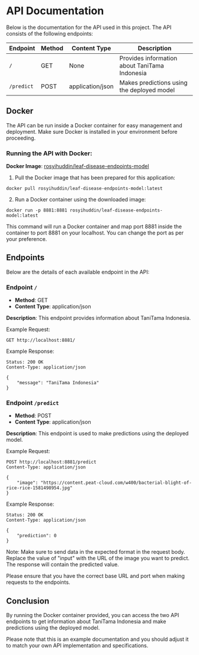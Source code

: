 # API Documentation

Below is the documentation for the API used in this project. The API consists of the following endpoints:

| Endpoint   | Method | Content Type     | Description                                   |
| ---------- | ------ | ---------------- | --------------------------------------------- |
| `/`        | GET    | None             | Provides information about TaniTama Indonesia |
| `/predict` | POST   | application/json | Makes predictions using the deployed model    |

## Docker

The API can be run inside a Docker container for easy management and deployment. Make sure Docker is installed in your environment before proceeding.

### Running the API with Docker:

**Docker Image**: [rosyihuddin/leaf-disease-endpoints-model](https://hub.docker.com/r/rosyihuddin/leaf-disease-endpoints-model)

1. Pull the Docker image that has been prepared for this application:

```
docker pull rosyihuddin/leaf-disease-endpoints-model:latest
```

2. Run a Docker container using the downloaded image:

```
docker run -p 8881:8881 rosyihuddin/leaf-disease-endpoints-model:latest
```

This command will run a Docker container and map port 8881 inside the container to port 8881 on your localhost. You can change the port as per your preference.

## Endpoints

Below are the details of each available endpoint in the API:

### Endpoint `/`

- **Method**: GET
- **Content Type**: application/json

**Description**: This endpoint provides information about TaniTama Indonesia.

Example Request:

```
GET http://localhost:8881/
```

Example Response:

```
Status: 200 OK
Content-Type: application/json

{
    "message": "TaniTama Indonesia"
}
```

### Endpoint `/predict`

- **Method**: POST
- **Content Type**: application/json

**Description**: This endpoint is used to make predictions using the deployed model.

Example Request:

```
POST http://localhost:8881/predict
Content-Type: application/json

{
    "image": "https://content.peat-cloud.com/w400/bacterial-blight-of-rice-rice-1581498954.jpg"
}
```

Example Response:

```
Status: 200 OK
Content-Type: application/json

{
    "prediction": 0
}
```

Note: Make sure to send data in the expected format in the request body. Replace the value of "input" with the URL of the image you want to predict. The response will contain the predicted value.

Please ensure that you have the correct base URL and port when making requests to the endpoints.

## Conclusion

By running the Docker container provided, you can access the two API endpoints to get information about TaniTama Indonesia and make predictions using the deployed model.

Please note that this is an example documentation and you should adjust it to match your own API implementation and specifications.
